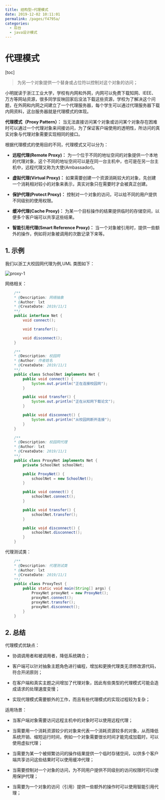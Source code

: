 ```yaml
---
title: 结构型—代理模式
date: 2019-12-02 10:11:01
permalink: /pages/f4795a/
categories:
  - 后台
  - java设计模式
---
```

# 代理模式

[toc]

> 为另一个对象提供一个替身或占位符以控制对这个对象的访问；

小明就读于浙江工业大学，学校有内网和外网，内网可以免费下载知网、IEEE、万方等网站资源，很多同学反映回家后没法下载这些资源，学校为了解决这个问题，在外网和内网之间建立了一个代理服务器，每个学生可以通过代理服务器下载内网资料，这台服务器就是代理模式的体现。

**代理模式（Proxy Pattern）：** 当无法直接访问某个对象或访问某个对象存在困难时可以通过一个代理对象来间接访问，为了保证客户端使用的透明性，所访问的真实对象与代理对象需要实现相同的接口。

根据代理模式的使用目的不同，代理模式又可以分为：

- **远程代理(Remote Proxy)：** 为一个位于不同的地址空间的对象提供一个本地的代理对象，这个不同的地址空间可以是在同一台主机中，也可是在另一台主机中，远程代理又称为大使(Ambassador)。

- **虚拟代理(Virtual Proxy)：** 如果需要创建一个资源消耗较大的对象，先创建一个消耗相对较小的对象来表示，真实对象只在需要时才会被真正创建。

- **保护代理(Protect Proxy)：** 控制对一个对象的访问，可以给不同的用户提供不同级别的使用权限。

- **缓冲代理(Cache Proxy)：** 为某一个目标操作的结果提供临时的存储空间，以便多个客户端可以共享这些结果。

- **智能引用代理(Smart Reference Proxy)：** 当一个对象被引用时，提供一些额外的操作，例如将对象被调用的次数记录下来等。

## 1. 示例

我们以浙工大校园网代理为例,UML 类图如下：

![proxy-1](https://gitee.com/leixiaoai/markdown/raw/master/02.后台/01.java设计模式/images/proxy/proxy-1.png)

网络相关：

```java
    /**
    * @Description: 网络抽象
    * @Author: lxt
    * @CreateDate: 2019/11/1
    **/
    public interface Net {
        void connect();

        void transfer();

        void disconnect();
    }  

    /**
    * @Description: 校园网
    * @Author: 作者姓名
    * @CreateDate: 2019/11/1
    **/
    public class SchoolNet implements Net {
        public void connect() {
            System.out.println("正在连接校园网");
        }

        public void transfer() {
            System.out.println("正在从知网下载论文");
        }

        public void disconnect() {
            System.out.println("从校园网断开连接");
        }
    }

    /**
    * @Description: 校园网代理
    * @Author: lxt
    * @CreateDate: 2019/11/1
    **/
    public class ProxyNet implements Net {
        private SchoolNet schoolNet;

        public ProxyNet() {
            schoolNet = new SchoolNet();
        }

        public void connect() {
            schoolNet.connect();
        }

        public void transfer() {
            schoolNet.transfer();
        }

        public void disconnect() {
            schoolNet.disconnect();
        }
    }
```

代理测试类：

```java
    /**
    * @Description: 代理测试类
    * @Author: lxt
    * @CreateDate: 2019/11/1
    **/
    public class ProxyTest {
        public static void main(String[] args) {
            ProxyNet proxyNet = new ProxyNet();
            proxyNet.connect();
            proxyNet.transfer();
            proxyNet.disconnect();
        }
    }
```

## 2. 总结

代理模式优缺点：

- 协调调用者和被调用者，降低系统耦合；

- 客户端可以针对抽象主题角色进行编程，增加和更换代理类无须修改源代码，符合开闭原则；

- 在客户端和真实主题之间增加了代理对象，因此有些类型的代理模式可能会造成请求的处理速度变慢；

- 实现代理模式需要额外的工作，而且有些代理模式的实现过程较为复杂；

适用场景：

- 当客户端对象需要访问远程主机中的对象时可以使用远程代理；

- 当需要用一个消耗资源较少的对象来代表一个消耗资源较多的对象，从而降低系统开销、缩短运行时间，例如一个对象需要很长时间才能完成加载时，可以使用虚拟代理；

- 当需要为某一个被频繁访问的操作结果提供一个临时存储空间，以供多个客户端共享访问这些结果时可以使用缓冲代理；

- 当需要控制对一个对象的访问，为不同用户提供不同级别的访问权限时可以使用保护代理；

- 当需要为一个对象的访问（引用）提供一些额外的操作时可以使用智能引用代理；
